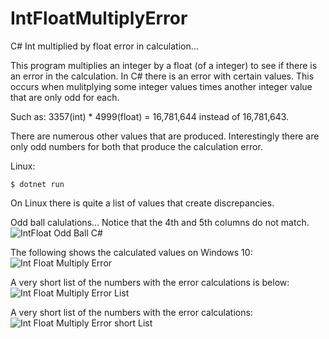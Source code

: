 # IntFloatMultiplyError
C# Int multiplied by float error in calculation...

This program multiplies an integer by a float (of a integer) to see if there is an error in the calculation.
In C# there is an error with certain values.  This occurs when mulitplying some integer values times another integer value that are only odd for each.

Such as:
3357(int) * 4999(float) = 16,781,644 instead of 16,781,643.

There are numerous other values that are produced.  Interestingly there are only odd numbers for both that produce the calculation error.

Linux:
```terminal
$ dotnet run
```
On Linux there is quite a list of values that create discrepancies.

Odd ball calulations...
Notice that the 4th and 5th columns do not match.
![IntFloat Odd Ball C#](https://github.com/user-attachments/assets/d42202e7-e2ac-4555-83d1-d73005231e0c)

The following shows the calculated values on Windows 10:
![Int Float Multiply Error](https://github.com/user-attachments/assets/ff024c45-75e9-430f-83a4-ae1c0c9b1c16)

A very short list of the numbers with the error calculations is below:
![Int Float Multiply Error List](https://github.com/user-attachments/assets/f09a2b87-5c58-43a0-ad11-220d766cb419)

A very short list of the numbers with the error calculations:
![Int Float Multiply Error short List](https://github.com/user-attachments/assets/316f96a6-a3b1-4eeb-a7d3-e03b0756bb26)
